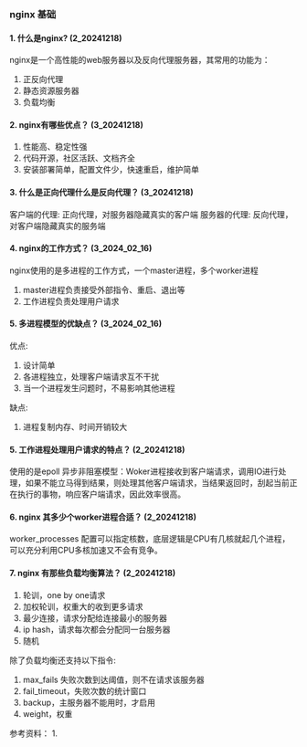 ### nginx 基础

#### 1. 什么是nginx? (2_20241218)
nginx是一个高性能的web服务器以及反向代理服务器，其常用的功能为：
1. 正反向代理
2. 静态资源服务器
3. 负载均衡


#### 2. nginx有哪些优点？ (3_20241218)
1. 性能高、稳定性强
2. 代码开源，社区活跃、文档齐全
3. 安装部署简单，配置文件少，快速重启，维护简单

#### 3. 什么是正向代理什么是反向代理？  (3_20241218)
客户端的代理: 正向代理，对服务器隐藏真实的客户端
服务器的代理: 反向代理，对客户端隐藏真实的服务端


#### 4. nginx的工作方式？  (3_2024_02_16)
nginx使用的是多进程的工作方式，一个master进程，多个worker进程

1. master进程负责接受外部指令、重启、退出等 
2. 工作进程负责处理用户请求

#### 5. 多进程模型的优缺点？  (3_2024_02_16)
优点:

1. 设计简单
2. 各进程独立，处理客户端请求互不干扰
3. 当一个进程发生问题时，不易影响其他进程

缺点:
1. 进程复制内存、时间开销较大

#### 5. 工作进程处理用户请求的特点？  (2_20241218)
使用的是epoll 异步非阻塞模型：Woker进程接收到客户端请求，调用IO进行处理，如果不能立马得到结果，则处理其他客户端请求，当结果返回时，刮起当前正在执行的事物，响应客户端请求，因此效率很高。

#### 6. nginx 其多少个worker进程合适？  (2_20241218)
worker_processes 配置可以指定核数，底层逻辑是CPU有几核就起几个进程，可以充分利用CPU多核加速又不会有竞争。

#### 7. nginx 有那些负载均衡算法？   (2_20241218)
1. 轮训，one by one请求
2. 加权轮训，权重大的收到更多请求
3. 最少连接，请求分配给连接最小的服务器
4. ip hash，请求每次都会分配同一台服务器
5. 随机

除了负载均衡还支持以下指令:
1. max_fails 失败次数到达阈值，则不在请求该服务器
2. fail_timeout，失败次数的统计窗口
3. backup，主服务器不能用时，才启用
4. weight，权重


参考资料：
1. 
